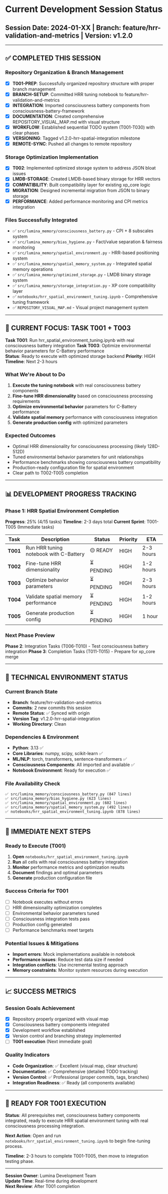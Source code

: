 # Current Development Session Status
## Session Date: 2024-01-XX | Branch: feature/hrr-validation-and-metrics | Version: v1.2.0

---

## ✅ COMPLETED THIS SESSION

### Repository Organization & Branch Management
- [x] **T001-PREP**: Successfully organized repository structure with proper branch management
- [x] **BRANCH-SETUP**: Committed HRR tuning notebook to feature/hrr-validation-and-metrics
- [x] **INTEGRATION**: Imported consciousness battery components from consciousness-battery-framework
- [x] **DOCUMENTATION**: Created comprehensive REPOSITORY_VISUAL_MAP.md with visual structure
- [x] **WORKFLOW**: Established sequential TODO system (T001-T030) with clear phases
- [x] **VERSIONING**: Tagged v1.2.0-hrr-spatial-integration milestone
- [x] **REMOTE-SYNC**: Pushed all changes to remote repository

### Storage Optimization Implementation
- [x] **T002**: Implemented optimized storage system to address JSON bloat issues
- [x] **LMDB-STORAGE**: Created LMDB-based binary storage for HRR vectors
- [x] **COMPATIBILITY**: Built compatibility layer for existing xp_core logic
- [x] **MIGRATION**: Designed incremental migration from JSON to binary storage
- [x] **PERFORMANCE**: Added performance monitoring and CPI metrics integration

### Files Successfully Integrated
- ✅ `src/lumina_memory/consciousness_battery.py` - CPI + 8 subscales system
- ✅ `src/lumina_memory/bias_hygiene.py` - Fact/value separation & fairness monitoring  
- ✅ `src/lumina_memory/spatial_environment.py` - HRR-based positioning system
- ✅ `src/lumina_memory/spatial_memory_system.py` - Integrated spatial memory operations
- ✅ `src/lumina_memory/optimized_storage.py` - LMDB binary storage system
- ✅ `src/lumina_memory/storage_integration.py` - XP core compatibility layer
- ✅ `notebooks/hrr_spatial_environment_tuning.ipynb` - Comprehensive tuning framework
- ✅ `REPOSITORY_VISUAL_MAP.md` - Visual project management system

---

## 🎯 CURRENT FOCUS: TASK T001 + T003

**Task T001**: Run hrr_spatial_environment_tuning.ipynb with real consciousness battery integration
**Task T003**: Optimize environmental behavior parameters for C-Battery performance  
**Status**: Ready to execute with optimized storage backend
**Priority**: HIGH
**Timeline**: Next 2-3 hours

### What We're About to Do
1. **Execute the tuning notebook** with real consciousness battery components
2. **Fine-tune HRR dimensionality** based on consciousness processing requirements
3. **Optimize environmental behavior** parameters for C-Battery performance
4. **Validate spatial memory** performance with consciousness integration
5. **Generate production config** with optimized parameters

### Expected Outcomes
- Optimal HRR dimensionality for consciousness processing (likely 128D-512D)
- Tuned environmental behavior parameters for unit relationships
- Performance benchmarks showing consciousness battery compatibility
- Production-ready configuration file for spatial environment
- Clear path to T002-T005 completion

---

## 📊 DEVELOPMENT PROGRESS TRACKING

### Phase 1: HRR Spatial Environment Completion
**Progress**: 25% (4/15 tasks)
**Timeline**: 2-3 days total
**Current Sprint**: T001-T005 (Immediate tasks)

| Task | Description | Status | Priority | ETA |
|------|-------------|--------|----------|-----|
| **T001** | Run HRR tuning notebook with C-Battery | 🟡 READY | HIGH | 2-3 hours |
| **T002** | Fine-tune HRR dimensionality | ⏳ PENDING | HIGH | 1-2 hours |
| **T003** | Optimize behavior parameters | ⏳ PENDING | HIGH | 2-3 hours |
| **T004** | Validate spatial memory performance | ⏳ PENDING | HIGH | 1-2 hours |
| **T005** | Generate production config | ⏳ PENDING | HIGH | 1 hour |

### Next Phase Preview
**Phase 2**: Integration Tasks (T006-T010) - Test consciousness battery integration
**Phase 3**: Completion Tasks (T011-T015) - Prepare for xp_core merge

---

## 🔧 TECHNICAL ENVIRONMENT STATUS

### Current Branch State
- **Branch**: feature/hrr-validation-and-metrics
- **Commits**: 2 new commits this session
- **Remote Status**: ✅ Synced with origin
- **Version Tag**: v1.2.0-hrr-spatial-integration
- **Working Directory**: Clean

### Dependencies & Environment
- **Python**: 3.13 ✅
- **Core Libraries**: numpy, scipy, scikit-learn ✅
- **ML/NLP**: torch, transformers, sentence-transformers ✅
- **Consciousness Components**: All imported and available ✅
- **Notebook Environment**: Ready for execution ✅

### File Availability Check
```
✅ src/lumina_memory/consciousness_battery.py (847 lines)
✅ src/lumina_memory/bias_hygiene.py (623 lines)  
✅ src/lumina_memory/spatial_environment.py (602 lines)
✅ src/lumina_memory/spatial_memory_system.py (492 lines)
✅ notebooks/hrr_spatial_environment_tuning.ipynb (878 lines)
```

---

## 🎯 IMMEDIATE NEXT STEPS

### Ready to Execute (T001)
1. **Open** `notebooks/hrr_spatial_environment_tuning.ipynb`
2. **Run** all cells with real consciousness battery integration
3. **Monitor** performance metrics and optimization results
4. **Document** findings and optimal parameters
5. **Generate** production configuration file

### Success Criteria for T001
- [ ] Notebook executes without errors
- [ ] HRR dimensionality optimization completes
- [ ] Environmental behavior parameters tuned
- [ ] Consciousness integration tests pass
- [ ] Production config generated
- [ ] Performance benchmarks meet targets

### Potential Issues & Mitigations
- **Import errors**: Mock implementations available in notebook
- **Performance issues**: Reduce test data size if needed
- **Integration conflicts**: Use incremental testing approach
- **Memory constraints**: Monitor system resources during execution

---

## 📈 SUCCESS METRICS

### Session Goals Achievement
- [x] Repository properly organized with visual map
- [x] Consciousness battery components integrated
- [x] Development workflow established
- [x] Version control and branching strategy implemented
- [ ] **T001 execution** (Next immediate goal)

### Quality Indicators
- **Code Organization**: ✅ Excellent (visual map, clear structure)
- **Documentation**: ✅ Comprehensive (detailed TODO tracking)
- **Version Control**: ✅ Professional (proper commits, tags, branches)
- **Integration Readiness**: ✅ Ready (all components available)

---

## 🚀 **READY FOR T001 EXECUTION**

**Status**: All prerequisites met, consciousness battery components integrated, ready to execute HRR spatial environment tuning with real consciousness processing integration.

**Next Action**: Open and run `notebooks/hrr_spatial_environment_tuning.ipynb` to begin fine-tuning process.

**Timeline**: 2-3 hours to complete T001-T005, then move to integration testing phase.

---

**Session Owner**: Lumina Development Team  
**Update Time**: Real-time during development  
**Next Review**: After T001 completion
